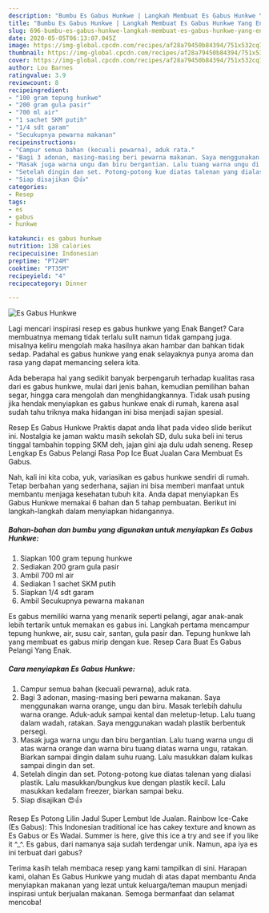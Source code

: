 ```yaml
---
description: "Bumbu Es Gabus Hunkwe | Langkah Membuat Es Gabus Hunkwe Yang Enak dan Simpel"
title: "Bumbu Es Gabus Hunkwe | Langkah Membuat Es Gabus Hunkwe Yang Enak dan Simpel"
slug: 696-bumbu-es-gabus-hunkwe-langkah-membuat-es-gabus-hunkwe-yang-enak-dan-simpel
date: 2020-05-05T06:13:07.045Z
image: https://img-global.cpcdn.com/recipes/af28a79450b84394/751x532cq70/es-gabus-hunkwe-foto-resep-utama.jpg
thumbnail: https://img-global.cpcdn.com/recipes/af28a79450b84394/751x532cq70/es-gabus-hunkwe-foto-resep-utama.jpg
cover: https://img-global.cpcdn.com/recipes/af28a79450b84394/751x532cq70/es-gabus-hunkwe-foto-resep-utama.jpg
author: Lou Barnes
ratingvalue: 3.9
reviewcount: 8
recipeingredient:
- "100 gram tepung hunkwe"
- "200 gram gula pasir"
- "700 ml air"
- "1 sachet SKM putih"
- "1/4 sdt garam"
- "Secukupnya pewarna makanan"
recipeinstructions:
- "Campur semua bahan (kecuali pewarna), aduk rata."
- "Bagi 3 adonan, masing-masing beri pewarna makanan. Saya menggunakan warna orange, ungu dan biru. Masak terlebih dahulu warna orange. Aduk-aduk sampai kental dan meletup-letup. Lalu tuang dalam wadah, ratakan. Saya menggunakan wadah plastik berbentuk persegi."
- "Masak juga warna ungu dan biru bergantian. Lalu tuang warna ungu di atas warna orange dan warna biru tuang diatas warna ungu, ratakan. Biarkan sampai dingin dalam suhu ruang. Lalu masukkan dalam kulkas sampai dingin dan set."
- "Setelah dingin dan set. Potong-potong kue diatas talenan yang dialasi plastik. Lalu masukkan/bungkus kue dengan plastik kecil. Lalu masukkan kedalam freezer, biarkan sampai beku."
- "Siap disajikan 😍👍"
categories:
- Resep
tags:
- es
- gabus
- hunkwe

katakunci: es gabus hunkwe 
nutrition: 138 calories
recipecuisine: Indonesian
preptime: "PT24M"
cooktime: "PT35M"
recipeyield: "4"
recipecategory: Dinner

---
```



![Es Gabus Hunkwe](https://img-global.cpcdn.com/recipes/af28a79450b84394/751x532cq70/es-gabus-hunkwe-foto-resep-utama.jpg)

Lagi mencari inspirasi resep es gabus hunkwe yang Enak Banget? Cara membuatnya memang tidak terlalu sulit namun tidak gampang juga. misalnya keliru mengolah maka hasilnya akan hambar dan bahkan tidak sedap. Padahal es gabus hunkwe yang enak selayaknya punya aroma dan rasa yang dapat memancing selera kita.

Ada beberapa hal yang sedikit banyak berpengaruh terhadap kualitas rasa dari es gabus hunkwe, mulai dari jenis bahan, kemudian pemilihan bahan segar, hingga cara mengolah dan menghidangkannya. Tidak usah pusing jika hendak menyiapkan es gabus hunkwe enak di rumah, karena asal sudah tahu triknya maka hidangan ini bisa menjadi sajian spesial.

Resep Es Gabus Hunkwe Praktis dapat anda lihat pada video slide berikut ini. Nostalgia ke jaman waktu masih sekolah SD, dulu suka beli ini terus tinggal tambahin topping SKM deh, jajan gini aja dulu udah seneng. Resep Lengkap Es Gabus Pelangi Rasa Pop Ice Buat Jualan Cara Membuat Es Gabus.


Nah, kali ini kita coba, yuk, variasikan es gabus hunkwe sendiri di rumah. Tetap berbahan yang sederhana, sajian ini bisa memberi manfaat untuk membantu menjaga kesehatan tubuh kita. Anda dapat menyiapkan Es Gabus Hunkwe memakai 6 bahan dan 5 tahap pembuatan. Berikut ini langkah-langkah dalam menyiapkan hidangannya.

<!--inarticleads1-->

##### Bahan-bahan dan bumbu yang digunakan untuk menyiapkan Es Gabus Hunkwe:

1. Siapkan 100 gram tepung hunkwe
1. Sediakan 200 gram gula pasir
1. Ambil 700 ml air
1. Sediakan 1 sachet SKM putih
1. Siapkan 1/4 sdt garam
1. Ambil Secukupnya pewarna makanan


Es gabus memiliki warna yang menarik seperti pelangi, agar anak-anak lebih tertarik untuk memakan es gabus ini. Langkah pertama mencampur tepung hunkwe, air, susu cair, santan, gula pasir dan. Tepung hunkwe lah yang membuat es gabus mirip dengan kue. Resep Cara Buat Es Gabus Pelangi Yang Enak. 

<!--inarticleads2-->

##### Cara menyiapkan Es Gabus Hunkwe:

1. Campur semua bahan (kecuali pewarna), aduk rata.
1. Bagi 3 adonan, masing-masing beri pewarna makanan. Saya menggunakan warna orange, ungu dan biru. Masak terlebih dahulu warna orange. Aduk-aduk sampai kental dan meletup-letup. Lalu tuang dalam wadah, ratakan. Saya menggunakan wadah plastik berbentuk persegi.
1. Masak juga warna ungu dan biru bergantian. Lalu tuang warna ungu di atas warna orange dan warna biru tuang diatas warna ungu, ratakan. Biarkan sampai dingin dalam suhu ruang. Lalu masukkan dalam kulkas sampai dingin dan set.
1. Setelah dingin dan set. Potong-potong kue diatas talenan yang dialasi plastik. Lalu masukkan/bungkus kue dengan plastik kecil. Lalu masukkan kedalam freezer, biarkan sampai beku.
1. Siap disajikan 😍👍


Resep Es Potong Lilin Jadul Super Lembut Ide Jualan. Rainbow Ice-Cake (Es Gabus): This Indonesian traditional ice has cakey texture and known as Es Gabus or Es Wadai. Summer is here, give this ice a try and see if you like it ^_^. Es gabus, dari namanya saja sudah terdengar unik. Namun, apa iya es ini terbuat dari gabus? 

Terima kasih telah membaca resep yang kami tampilkan di sini. Harapan kami, olahan Es Gabus Hunkwe yang mudah di atas dapat membantu Anda menyiapkan makanan yang lezat untuk keluarga/teman maupun menjadi inspirasi untuk berjualan makanan. Semoga bermanfaat dan selamat mencoba!
